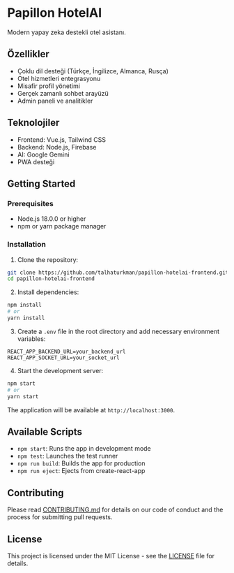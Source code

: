 # Papillon HotelAI

Modern yapay zeka destekli otel asistanı.

## Özellikler

- Çoklu dil desteği (Türkçe, İngilizce, Almanca, Rusça)
- Otel hizmetleri entegrasyonu
- Misafir profil yönetimi
- Gerçek zamanlı sohbet arayüzü
- Admin paneli ve analitikler

## Teknolojiler

- Frontend: Vue.js, Tailwind CSS
- Backend: Node.js, Firebase
- AI: Google Gemini
- PWA desteği

## Getting Started

### Prerequisites

- Node.js 18.0.0 or higher
- npm or yarn package manager

### Installation

1. Clone the repository:
```bash
git clone https://github.com/talhaturkman/papillon-hotelai-frontend.git
cd papillon-hotelai-frontend
```

2. Install dependencies:
```bash
npm install
# or
yarn install
```

3. Create a `.env` file in the root directory and add necessary environment variables:
```
REACT_APP_BACKEND_URL=your_backend_url
REACT_APP_SOCKET_URL=your_socket_url
```

4. Start the development server:
```bash
npm start
# or
yarn start
```

The application will be available at `http://localhost:3000`.

## Available Scripts

- `npm start`: Runs the app in development mode
- `npm test`: Launches the test runner
- `npm run build`: Builds the app for production
- `npm run eject`: Ejects from create-react-app

## Contributing

Please read [CONTRIBUTING.md](CONTRIBUTING.md) for details on our code of conduct and the process for submitting pull requests.

## License

This project is licensed under the MIT License - see the [LICENSE](LICENSE) file for details. 